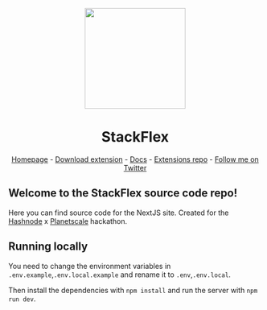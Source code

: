 <p align=center>
    <img src=public/logo.png width=200>
</p>
<h1 align=center>StackFlex</h1>
<p align=center>
    <a href="https://marketplace.visualstudio.com/items?itemName=Posandu.stackflex">Homepage</a> - 
    <a href="https://go.tronic247.com/RXsQ">Download extension</a> - 
    <a href="https://stackflex.tronic247.com/docs">Docs</a> - 
    <a href="https://github.com/Posandu/stackflex-extensions">Extensions repo</a> - 
    <a href="https://twitter.com/intent/follow?screen_name=Posandu">Follow me on Twitter</a>
</p>

## Welcome to the StackFlex source code repo!

Here you can find source code for the NextJS site. Created for the [Hashnode](https://hashnode.com/?source=planetscale_hackathon_announcement) x [Planetscale](https://planetscale.com/?utm_source=hashnode&utm_medium=hackathon&utm_campaign=announcement_article) hackathon.

## Running locally

You need to change the environment variables in `.env.example`,`.env.local.example` and rename it to `.env`,`.env.local`.

Then install the dependencies with `npm install` and run the server with `npm run dev`.
